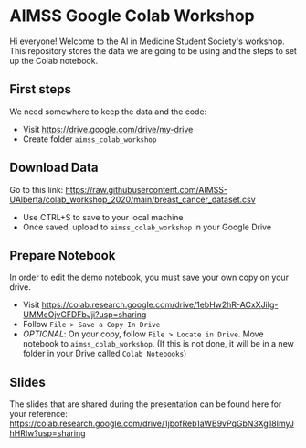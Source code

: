 # AIMSS Google Colab Workshop
Hi everyone! Welcome to the AI in Medicine Student Society's workshop. This repository stores the data we are going to be using and the steps to set up the Colab notebook.

## First steps
We need somewhere to keep the data and the code:
* Visit https://drive.google.com/drive/my-drive
* Create folder `aimss_colab_workshop`

## Download Data

Go to this link: https://raw.githubusercontent.com/AIMSS-UAlberta/colab_workshop_2020/main/breast_cancer_dataset.csv

* Use CTRL+S to save to your local machine
* Once saved, upload to `aimss_colab_workshop` in your Google Drive

## Prepare Notebook

In order to edit the demo notebook, you must save your own copy on your drive.
* Visit https://colab.research.google.com/drive/1ebHw2hR-ACxXJiIg-UMMcOjvCFDFbJji?usp=sharing
* Follow `File > Save a Copy In Drive`
* *OPTIONAL*: On your copy, follow `File > Locate in Drive`.  Move notebook to `aimss_colab_workshop`. (If this is not done, it will be in a new folder in your Drive called `Colab Notebooks`)

## Slides
The slides that are shared during the presentation can be found here for your reference:
https://colab.research.google.com/drive/1jbofReb1aWB9vPqGbN3Xg18ImyJhHRIw?usp=sharing
